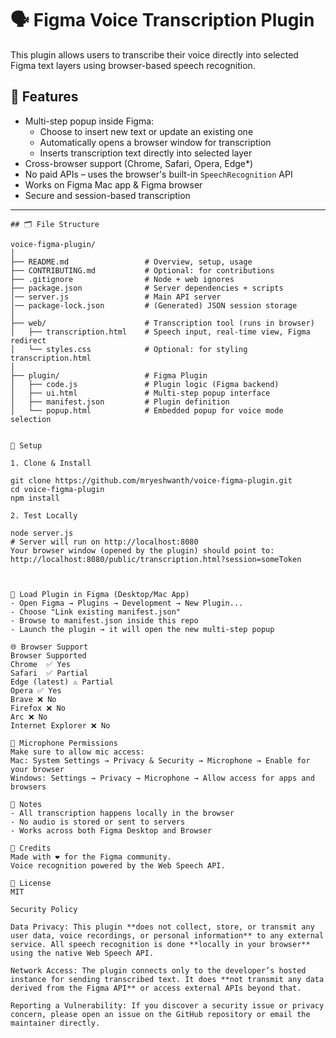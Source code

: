 # 🗣️ Figma Voice Transcription Plugin

This plugin allows users to transcribe their voice directly into selected Figma text layers using browser-based speech recognition.

## 🎯 Features

- Multi-step popup inside Figma:  
  - Choose to insert new text or update an existing one
  - Automatically opens a browser window for transcription
  - Inserts transcription text directly into selected layer
- Cross-browser support (Chrome, Safari, Opera, Edge*)  
- No paid APIs – uses the browser's built-in `SpeechRecognition` API
- Works on Figma Mac app & Figma browser
- Secure and session-based transcription


---

```
## 🗂️ File Structure

voice-figma-plugin/
│
├── README.md                 # Overview, setup, usage
├── CONTRIBUTING.md           # Optional: for contributions
├── .gitignore                # Node + web ignores
├── package.json              # Server dependencies + scripts
│── server.js                 # Main API server
│── package-lock.json         # (Generated) JSON session storage
│
├── web/                      # Transcription tool (runs in browser)
│   ├── transcription.html    # Speech input, real-time view, Figma redirect
│   └── styles.css            # Optional: for styling transcription.html
│
├── plugin/                   # Figma Plugin
│   ├── code.js               # Plugin logic (Figma backend)
│   ├── ui.html               # Multi-step popup interface
│   ├── manifest.json         # Plugin definition
│   └── popup.html            # Embedded popup for voice mode selection


🚀 Setup

1. Clone & Install

git clone https://github.com/mryeshwanth/voice-figma-plugin.git
cd voice-figma-plugin
npm install

2. Test Locally

node server.js
# Server will run on http://localhost:8080
Your browser window (opened by the plugin) should point to:
http://localhost:8080/public/transcription.html?session=someToken



🧩 Load Plugin in Figma (Desktop/Mac App)
- Open Figma → Plugins → Development → New Plugin...
- Choose "Link existing manifest.json"
- Browse to manifest.json inside this repo
- Launch the plugin → it will open the new multi-step popup

🌐 Browser Support
Browser Supported
Chrome  ✅ Yes
Safari  ✅ Partial
Edge (latest) ⚠️ Partial
Opera ✅ Yes
Brave ❌ No
Firefox ❌ No
Arc ❌ No
Internet Explorer ❌ No

🔐 Microphone Permissions
Make sure to allow mic access:
Mac: System Settings → Privacy & Security → Microphone → Enable for your browser
Windows: Settings → Privacy → Microphone → Allow access for apps and browsers

📌 Notes
- All transcription happens locally in the browser
- No audio is stored or sent to servers
- Works across both Figma Desktop and Browser

🙌 Credits
Made with ❤️ for the Figma community.
Voice recognition powered by the Web Speech API.

📃 License
MIT

Security Policy

Data Privacy: This plugin **does not collect, store, or transmit any user data, voice recordings, or personal information** to any external service. All speech recognition is done **locally in your browser** using the native Web Speech API.

Network Access: The plugin connects only to the developer’s hosted instance for sending transcribed text. It does **not transmit any data derived from the Figma API** or access external APIs beyond that.

Reporting a Vulnerability: If you discover a security issue or privacy concern, please open an issue on the GitHub repository or email the maintainer directly.
